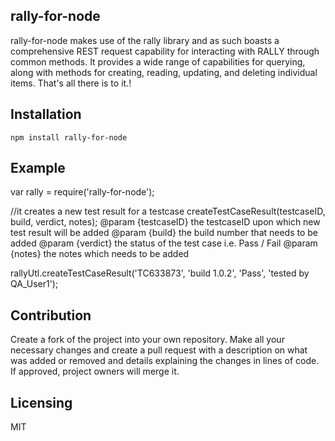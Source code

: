 ## rally-for-node

rally-for-node makes use of the rally library and as such boasts a comprehensive REST request capability for interacting with RALLY through common methods. It provides a wide range of capabilities for querying, along with methods for creating, reading, updating, and deleting individual items. That's all there is to it.!

## Installation

`npm install rally-for-node`


## Example

var rally = require('rally-for-node');

//it creates a new test result for a testcase
createTestCaseResult(testcaseID, build, verdict, notes);
@param {testcaseID} the testcaseID upon which new test result will be added
@param {build}  the build number that needs to be added
@param {verdict} the status of the test case i.e. Pass / Fail
@param {notes}  the notes which needs to be added


rallyUtl.createTestCaseResult('TC633873', 'build 1.0.2', 'Pass', 'tested by QA_User1');



## Contribution

Create a fork of the project into your own repository. Make all your necessary changes and create a pull request with a description on what was added or removed and details explaining the changes in lines of code. If approved, project owners will merge it.

## Licensing

MIT
